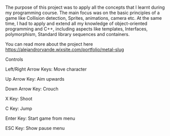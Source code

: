 The purpose of this project ​was to apply all the concepts that I learnt during my programming course. The main focus was on the basic principles of a game like Collision detection, Sprites, animations, camera etc. At the same time, I had to apply and extend all my knowledge of object-oriented programming and C++, including aspects like templates, Interfaces, polymorphism, Standard library sequences and containers.

You can read more about the project here https://alejandrorvande.wixsite.com/portfolio/metal-slug

Controls

Left/Right Arrow Keys: Move character

Up Arrow Key: Aim upwards

Down Arrow Key: Crouch

X Key: Shoot

C Key: Jump

Enter Key: Start game from menu

ESC Key: Show pause menu
